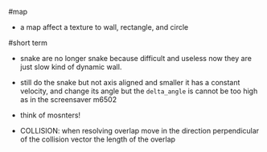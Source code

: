 #map

* a map affect a texture to wall, rectangle, and circle

#short term

* snake are no longer snake because difficult and useless
  now they are just slow kind of dynamic wall.

* still do the snake but not axis aligned and smaller 
  it has a constant velocity, and change its angle but
  the `delta_angle` is cannot be too high
  as in the screensaver m6502

* think of mosnters!

* COLLISION: when resolving overlap move in the direction perpendicular
  of the collision vector the length of the overlap
